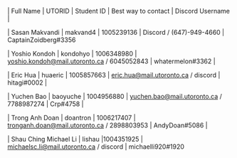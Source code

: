 | Full Name | UTORID | Student ID | Best way to contact | Discord Username |

| Sasan Makvandi | makvand4 | 1005239136 | Discord / (647)-949-4660 | CaptainZoidberg#3356

| Yoshio Kondoh | kondohyo | 1006348980 | yoshio.kondoh@mail.utoronto.ca / 6045052843 | whatermelon#3362 |

| Eric Hua | huaeric | 1005857663 | eric.hua@mail.utoronto.ca / discord | hitagi#0002 |

| Yuchen Bao | baoyuche | 1004956880 | yuchen.bao@mail.utoronto.ca / 7788987274 | Crp#4758 |

| Trong Anh Doan | doantron | 1006217407 | tronganh.doan@mail.utoronto.ca / 2898803953 | AndyDoan#5086 |

| Shau Ching Michael Li | lishau |1004351925 | michaelsc.li@mail.utoronto.ca / discord | michaelli920#1920